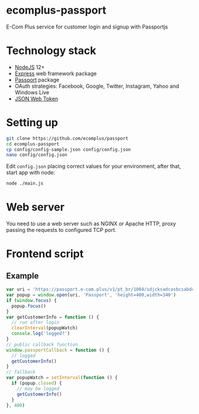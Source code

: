 # ecomplus-passport
E-Com Plus service for customer login and signup with Passportjs

# Technology stack
+ [NodeJS](https://nodejs.org/en/) 12+
+ [Express](http://expressjs.com/) web framework package
+ [Passport](http://www.passportjs.org/) package
+ OAuth strategies: Facebook, Google, Twitter, Instagram, Yahoo and Windows Live
+ [JSON Web Token](https://jwt.io/)

# Setting up
```bash
git clone https://github.com/ecomplus/passport
cd ecomplus-passport
cp config/config-sample.json config/config.json
nano config/config.json
```

Edit `config.json` placing correct values for your environment,
after that, start app with node:

```bash
node ./main.js
```

# Web server
You need to use a web server such as NGINX or Apache HTTP,
proxy passing the requests to configured TCP port.

# Frontend script

## Example

```javascript
var uri = 'https://passport.e-com.plus/v1/pt_br/1004/sdjcksadcasbcsabdcbsldjlbcasbdcs/login.html'
var popup = window.open(uri, 'Passport', 'height=400,width=340')
if (window.focus) {
  popup.focus()
}
var getCustomerInfo = function () {
  // run after login
  clearInterval(popupWatch)
  console.log('logged?')
}
// public callback function
window.passportCallback = function () {
  // logged
  getCustomerInfo()
}
// fallback
var popupWatch = setInterval(function () {
  if (popup.closed) {
    // may be logged
    getCustomerInfo()
  }
}, 400)
```
